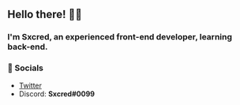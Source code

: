 ## Hello there! 🙋‍♂
### I'm Sxcred, an experienced front-end developer, learning back-end.

### 🔗 Socials
- [Twitter](https://twitter.com/Sxcr3d)
- Discord: **Sxcred#0099**
